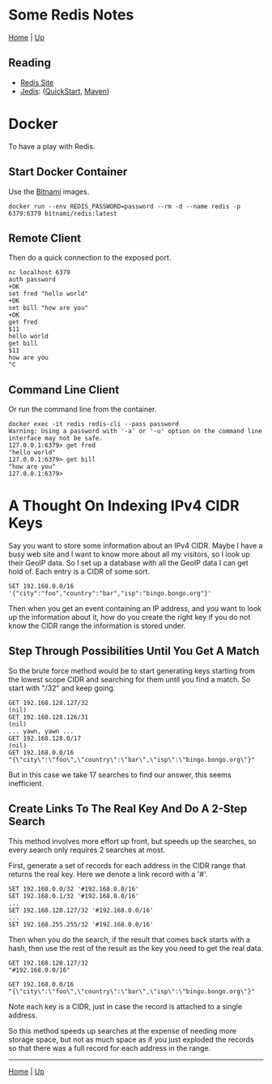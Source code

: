 # Some Redis Notes

[Home](../index) | [Up](misc-index)

## Reading

* [Redis Site](https://redis.io/)
* [Jedis](https://github.com/redis/jedis): ([QuickStart](https://github.com/redis/jedis/blob/master/docs/redisjson.md), [Maven](https://github.com/redis/jedis/blob/master/docs/jedis-maven.md))

# Docker

To have a play with Redis.

## Start Docker Container

Use the [Bitnami](https://bitnami.com/stack/redis/containers) images.

```
docker run --env REDIS_PASSWORD=password --rm -d --name redis -p 6379:6379 bitnami/redis:latest
```

## Remote Client

Then do a quick connection to the exposed port.

```
nc localhost 6379
auth password
+OK
set fred "hello world"
+OK
set bill "how are you"
+OK
get fred
$11
hello world
get bill
$11
how are you
^C
```

## Command Line Client

Or run the command line from the container.

```
docker exec -it redis redis-cli --pass password
Warning: Using a password with '-a' or '-u' option on the command line interface may not be safe.
127.0.0.1:6379> get fred
"hello world"
127.0.0.1:6379> get bill
"how are you"
127.0.0.1:6379>
```

# A Thought On Indexing IPv4 CIDR Keys

Say you want to store some information about an IPv4 CIDR. Maybe I have a busy web site and I want to know more about all my visitors, so I look up their GeoIP data. So I set up a database with all the GeoIP data I can get hold of. Each entry is a CIDR of some sort.

```
SET 192.168.0.0/16 '{"city":"foo","country":"bar","isp":"bingo.bongo.org"}'
```

Then when you get an event containing an IP address, and you want to look up the information about it, how do you create the right key if you do not know the CIDR range the information is stored under.

## Step Through Possibilities Until You Get A Match

So the brute force method would be to start generating keys starting from the lowest scope CIDR and searching for them until you find a match. So start with "/32" and keep going.

```
GET 192.168.128.127/32
(nil)
GET 192.168.128.126/31
(nil)
... yawn, yawn ...
GET 192.168.128.0/17
(nil)
GET 192.168.0.0/16
"{\"city\":\"foo\",\"country\":\"bar\",\"isp\":\"bingo.bongo.org\"}"
```

But in this case we take 17 searches to find our answer, this seems inefficient.

## Create Links To The Real Key And Do A 2-Step Search

This method involves more effort up front, but speeds up the searches, so every search only requires 2 searches at most.

First, generate a set of records for each address in the CIDR range that returns the real key. Here we denote a link record with a '#'.

```
SET 192.168.0.0/32 '#192.168.0.0/16'
SET 192.168.0.1/32 '#192.168.0.0/16'
...
SET 192.168.128.127/32 '#192.168.0.0/16'
...
SET 192.168.255.255/32 '#192.168.0.0/16'
```

Then when you do the search, if the result that comes back starts with a hash, then use the rest of the result as the key you need to get the real data.

```
GET 192.168.128.127/32
"#192.168.0.0/16"

GET 192.168.0.0/16
"{\"city\":\"foo\",\"country\":\"bar\",\"isp\":\"bingo.bongo.org\"}"
```

Note each key is a CIDR, just in case the record is attached to a single address.

So this method speeds up searches at the expense of needing more storage space, but not as much space as if you just exploded the records so that there was a full record for each address in the range.

---
[Home](../index) | [Up](misc-index)
